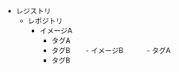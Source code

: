 - レジストリ
    - レポジトリ
        - イメージA
            - タグA
            - タグB
        - イメージB
            - タグA
            - タグB
